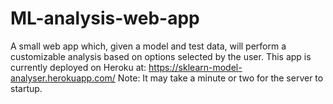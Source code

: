 # ML-analysis-web-app
A small web app which, given a model and test data, will perform a customizable analysis based on options selected by the user.
This app is currently deployed on Heroku at:
https://sklearn-model-analyser.herokuapp.com/
Note: It may take a minute or two for the server to startup. 
